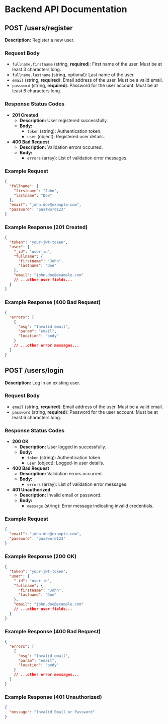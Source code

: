 # Backend API Documentation

## POST /users/register

**Description:** Register a new user.

### Request Body

- `fullname.firstname` (string, **required**): First name of the user. Must be at least 3 characters long.
- `fullname.lastname` (string, optional): Last name of the user.
- `email` (string, **required**): Email address of the user. Must be a valid email.
- `password` (string, **required**): Password for the user account. Must be at least 6 characters long.

### Response Status Codes

- **201 Created**
  - **Description:** User registered successfully.
  - **Body:**
    - `token` (string): Authentication token.
    - `user` (object): Registered user details.
- **400 Bad Request**
  - **Description:** Validation errors occurred.
  - **Body:**
    - `errors` (array): List of validation error messages.

### Example Request

```json
{
  "fullname": {
    "firstname": "John",
    "lastname": "Doe"
  },
  "email": "john.doe@example.com",
  "password": "password123"
}
```

### Example Response (201 Created)

```json
{
  "token": "your-jwt-token",
  "user": {
    "_id": "user-id",
    "fullname": {
      "firstname": "John",
      "lastname": "Doe"
    },
    "email": "john.doe@example.com"
    // ...other user fields...
  }
}
```

### Example Response (400 Bad Request)

```json
{
  "errors": [
    {
      "msg": "Invalid email",
      "param": "email",
      "location": "body"
    }
    // ...other error messages...
  ]
}
```

## POST /users/login

**Description:** Log in an existing user.

### Request Body

- `email` (string, **required**): Email address of the user. Must be a valid email.
- `password` (string, **required**): Password for the user account. Must be at least 6 characters long.

### Response Status Codes

- **200 OK**
  - **Description:** User logged in successfully.
  - **Body:**
    - `token` (string): Authentication token.
    - `user` (object): Logged-in user details.
- **400 Bad Request**
  - **Description:** Validation errors occurred.
  - **Body:**
    - `errors` (array): List of validation error messages.
- **401 Unauthorized**
  - **Description:** Invalid email or password.
  - **Body:**
    - `message` (string): Error message indicating invalid credentials.

### Example Request

```json
{
  "email": "john.doe@example.com",
  "password": "password123"
}
```

### Example Response (200 OK)

```json
{
  "token": "your-jwt-token",
  "user": {
    "_id": "user-id",
    "fullname": {
      "firstname": "John",
      "lastname": "Doe"
    },
    "email": "john.doe@example.com"
    // ...other user fields...
  }
}
```

### Example Response (400 Bad Request)

```json
{
  "errors": [
    {
      "msg": "Invalid email",
      "param": "email",
      "location": "body"
    }
    // ...other error messages...
  ]
}
```

### Example Response (401 Unauthorized)

```json
{
  "message": "Invalid Email or Password"
}
```